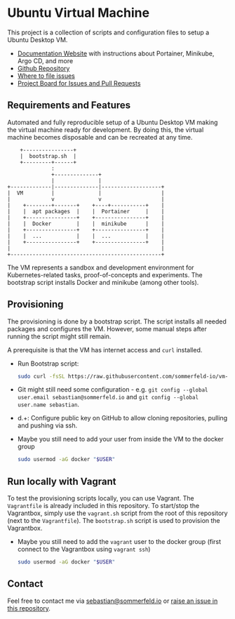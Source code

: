 # Ubuntu Virtual Machine

[doc-website]: https://sommerfeld-io.github.io/vm-ubuntu
[github-repo]: https://github.com/sommerfeld-io/vm-ubuntu
[file-issues]: https://github.com/sommerfeld-io/vm-ubuntu/issues
[project-board]: https://github.com/orgs/sommerfeld-io/projects/1/views/1?sliceBy%5Bvalue%5D=sommerfeld-io%2Fvm-ubuntu

This project is a collection of scripts and configuration files to setup a Ubuntu Desktop VM.

- [Documentation Website][doc-website] with instructions about Portainer, Minikube, Argo CD, and more
- [Github Repository][github-repo]
- [Where to file issues][file-issues]
- [Project Board for Issues and Pull Requests][project-board]

## Requirements and Features

Automated and fully reproducible setup of a Ubuntu Desktop VM making the virtual machine ready for development. By doing this, the virtual machine becomes disposable and can be recreated at any time.

```kroki-ditaa no-separation=true
    +----------------+
    |  bootstrap.sh  |
    +---------+------+
              :
              +--------------+
              |              |
+-------------|--------------|-------------------+
|  VM         |              |                   |
|             v              v                   |
|    +--------+-------+    +----+-----------+    |
|    |  apt packages  |    |  Portainer     |    |
|    +----------------+    +----------------+    |
|    |  Docker        |    |  minikube      |    |
|    +----------------+    +----------------+    |
|    |  ...           |    |  ...           |    |
|    +----------------+    +----------------+    |
|                                                |
+------------------------------------------------+
```

The VM represents a sandbox and development environment for Kubernetes-related tasks, proof-of-concepts and experiments. The bootstrap script installs Docker and minikube (among other tools).

## Provisioning

The provisioning is done by a bootstrap script. The script installs all needed packages and configures the VM. However, some manual steps after running the script might still remain.

A prerequisite is that the VM has internet access and `curl` installed.

- Run Bootstrap script:

    ```bash
    sudo curl -fsSL https://raw.githubusercontent.com/sommerfeld-io/vm-ubuntu/refs/heads/main/components/provision/bootstrap.sh | bash -
    ```

- Git might still need some configuration - e.g. `git config --global user.email sebastian@sommerfeld.io` and `git config --global user.name sebastian`.
- d.+: Configure public key on GitHub to allow cloning repositories, pulling and pushing via ssh.
- Maybe you still need to add your user from inside the VM to the docker group

    ```bash
    sudo usermod -aG docker "$USER"
    ```

## Run locally with Vagrant

To test the provisioning scripts locally, you can use Vagrant. The `Vagrantfile` is already included in this repository. To start/stop the Vagrantbox, simply use the `vagrant.sh` script from the root of this repository (next to the `Vagrantfile`). The `bootstrap.sh` script is used to provision the Vagrantbox.

- Maybe you still need to add the `vagrant` user to the docker group (first connect to the Vagrantbox using `vagrant ssh`)

    ```bash
    sudo usermod -aG docker "$USER"
    ```

## Contact

Feel free to contact me via <sebastian@sommerfeld.io> or [raise an issue in this repository][file-issues].
